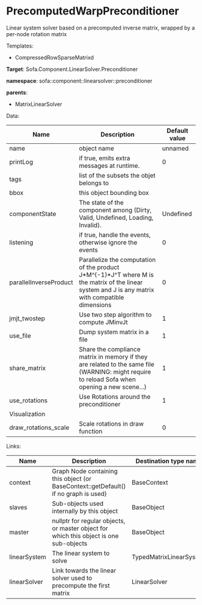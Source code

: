 # PrecomputedWarpPreconditioner

Linear system solver based on a precomputed inverse matrix, wrapped by a per-node rotation matrix


Templates:

- CompressedRowSparseMatrixd

__Target__: Sofa.Component.LinearSolver.Preconditioner

__namespace__: sofa::component::linearsolver::preconditioner

__parents__:

- MatrixLinearSolver

Data: 

<table>
    <thead>
        <tr>
            <th>Name</th>
            <th>Description</th>
            <th>Default value</th>
        </tr>
    </thead>
    <tbody>
	<tr>
		<td>name</td>
		<td>
object name
		</td>
		<td>unnamed</td>
	</tr>
	<tr>
		<td>printLog</td>
		<td>
if true, emits extra messages at runtime.
		</td>
		<td>0</td>
	</tr>
	<tr>
		<td>tags</td>
		<td>
list of the subsets the objet belongs to
		</td>
		<td></td>
	</tr>
	<tr>
		<td>bbox</td>
		<td>
this object bounding box
		</td>
		<td></td>
	</tr>
	<tr>
		<td>componentState</td>
		<td>
The state of the component among (Dirty, Valid, Undefined, Loading, Invalid).
		</td>
		<td>Undefined</td>
	</tr>
	<tr>
		<td>listening</td>
		<td>
if true, handle the events, otherwise ignore the events
		</td>
		<td>0</td>
	</tr>
	<tr>
		<td>parallelInverseProduct</td>
		<td>
Parallelize the computation of the product J*M^{-1}*J^T where M is the matrix of the linear system and J is any matrix with compatible dimensions
		</td>
		<td>0</td>
	</tr>
	<tr>
		<td>jmjt_twostep</td>
		<td>
Use two step algorithm to compute JMinvJt
		</td>
		<td>1</td>
	</tr>
	<tr>
		<td>use_file</td>
		<td>
Dump system matrix in a file
		</td>
		<td>1</td>
	</tr>
	<tr>
		<td>share_matrix</td>
		<td>
Share the compliance matrix in memory if they are related to the same file (WARNING: might require to reload Sofa when opening a new scene...)
		</td>
		<td>1</td>
	</tr>
	<tr>
		<td>use_rotations</td>
		<td>
Use Rotations around the preconditioner
		</td>
		<td>1</td>
	</tr>
	<tr>
		<td colspan="3">Visualization</td>
	</tr>
	<tr>
		<td>draw_rotations_scale</td>
		<td>
Scale rotations in draw function
		</td>
		<td>0</td>
	</tr>

</tbody>
</table>

Links: 


| Name | Description | Destination type name |
| ---- | ----------- | --------------------- |
|context|Graph Node containing this object (or BaseContext::getDefault() if no graph is used)|BaseContext|
|slaves|Sub-objects used internally by this object|BaseObject|
|master|nullptr for regular objects, or master object for which this object is one sub-objects|BaseObject|
|linearSystem|The linear system to solve|TypedMatrixLinearSystem<CompressedRowSparseMatrixd>|
|linearSolver|Link towards the linear solver used to precompute the first matrix|LinearSolver|

